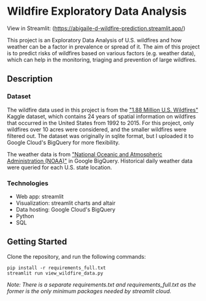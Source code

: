# Wildfire Exploratory Data Analysis

View in Streamlit: (https://abigaile-d-wildfire-prediction.streamlit.app/)

This project is an Exploratory Data Analysis of U.S. wildfires and how weather can be a factor in prevalence or spread of it. The aim of this project is to predict risks of wildfires based on various factors (e.g. weather data), which can help in the monitoring, triaging and prevention of large wildfires.

## Description

### Dataset

The wildfire data used in this project is from the ["1.88 Million U.S. Wildfires"](https://www.kaggle.com/datasets/rtatman/188-million-us-wildfires) Kaggle dataset, which contains 24 years of spatial information on wildfires that occurred in the United States from 1992 to 2015. For this project, only wildfires over 10 acres were considered, and the smaller wildfires were filtered out. The dataset was originally in sqlite format, but I uploaded it to Google Cloud's BigQuery for more flexibility.

The weather data is from ["National Oceanic and Atmospheric Administration (NOAA)"](https://console.cloud.google.com/marketplace/details/noaa-public/gsod) in Google BigQuery. Historical daily weather data were queried for each U.S. state location.

### Technologies

+ Web app: streamlit
+ Visualization: streamlit charts and altair
+ Data hosting: Google Cloud's BigQuery
+ Python
+ SQL

## Getting Started

Clone the repository, and run the following commands:

    pip install -r requirements_full.txt
    streamlit run view_wildfire_data.py

*Note: There is a separate requirements.txt and requirements_full.txt as the former is the only minimum packages needed by streamlit cloud.*
